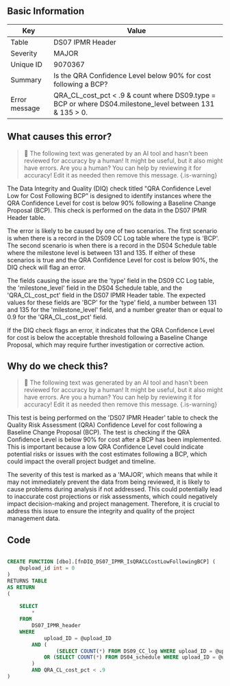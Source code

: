 ## Basic Information
| Key         | Value          |
|-------------|----------------|
| Table       | DS07 IPMR Header |
| Severity    | MAJOR |
| Unique ID   | 9070367   |
| Summary     | Is the QRA Confidence Level below 90% for cost following a BCP? |
| Error message | QRA_CL_cost_pct < .9 & count where DS09.type = BCP or where DS04.milestone_level between 131 & 135 > 0. |

## What causes this error?

> :robot: The following text was generated by an AI tool and hasn't been reviewed for accuracy by a human! It might be useful, but it also might have errors. Are you a human? You can help by reviewing it for accuracy! Edit it as needed then remove this message.
{.is-warning}

The Data Integrity and Quality (DIQ) check titled "QRA Confidence Level Low for Cost Following BCP" is designed to identify instances where the QRA Confidence Level for cost is below 90% following a Baseline Change Proposal (BCP). This check is performed on the data in the DS07 IPMR Header table.

The error is likely to be caused by one of two scenarios. The first scenario is when there is a record in the DS09 CC Log table where the type is 'BCP'. The second scenario is when there is a record in the DS04 Schedule table where the milestone level is between 131 and 135. If either of these scenarios is true and the QRA Confidence Level for cost is below 90%, the DIQ check will flag an error.

The fields causing the issue are the 'type' field in the DS09 CC Log table, the 'milestone_level' field in the DS04 Schedule table, and the 'QRA_CL_cost_pct' field in the DS07 IPMR Header table. The expected values for these fields are 'BCP' for the 'type' field, a number between 131 and 135 for the 'milestone_level' field, and a number greater than or equal to 0.9 for the 'QRA_CL_cost_pct' field.

If the DIQ check flags an error, it indicates that the QRA Confidence Level for cost is below the acceptable threshold following a Baseline Change Proposal, which may require further investigation or corrective action.
## Why do we check this?

> :robot: The following text was generated by an AI tool and hasn't been reviewed for accuracy by a human! It might be useful, but it also might have errors. Are you a human? You can help by reviewing it for accuracy! Edit it as needed then remove this message.
{.is-warning}

This test is being performed on the 'DS07 IPMR Header' table to check the Quality Risk Assessment (QRA) Confidence Level for cost following a Baseline Change Proposal (BCP). The test is checking if the QRA Confidence Level is below 90% for cost after a BCP has been implemented. This is important because a low QRA Confidence Level could indicate potential risks or issues with the cost estimates following a BCP, which could impact the overall project budget and timeline.

The severity of this test is marked as a 'MAJOR', which means that while it may not immediately prevent the data from being reviewed, it is likely to cause problems during analysis if not addressed. This could potentially lead to inaccurate cost projections or risk assessments, which could negatively impact decision-making and project management. Therefore, it is crucial to address this issue to ensure the integrity and quality of the project management data.
## Code

```sql

CREATE FUNCTION [dbo].[fnDIQ_DS07_IPMR_IsQRACLCostLowFollowingBCP] (
	@upload_id int = 0
)
RETURNS TABLE
AS RETURN
(
	
	SELECT 
		*
	FROM
		DS07_IPMR_header
	WHERE
			upload_ID = @upload_ID
		AND (
				(SELECT COUNT(*) FROM DS09_CC_log WHERE upload_ID = @upload_ID AND type = 'BCP') > 0
			OR (SELECT COUNT(*) FROM DS04_schedule WHERE upload_ID = @upload_id AND milestone_level BETWEEN 131 AND 135) > 0
		)
		AND QRA_CL_cost_pct < .9
)
```
